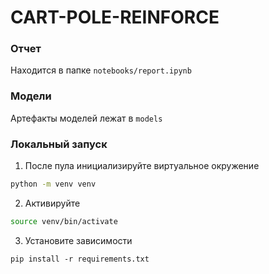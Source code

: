 # CART-POLE-REINFORCE

### Отчет

Находится в папке `notebooks/report.ipynb`

### Модели

Артефакты моделей лежат в `models`


### Локальный запуск


1. После пула инициализируйте виртуальное окружение

```bash
python -m venv venv
```

2. Активируйте
``` bash
source venv/bin/activate
```

3. Установите зависимости
```
pip install -r requirements.txt 
```